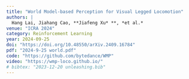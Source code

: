 ```yaml
---
title: "World Model-based Perception for Visual Legged Locomotion"
authors: |
  Hang Lai, Jiahang Cao, **Jiafeng Xu* **, *et al.*
venue: "ICRA 2024"
category: Reinforcement Learning
year: 2024-09-25
doi: "https://doi.org/10.48550/arXiv.2409.16784"
pdf: "2024-9-25 world.pdf"
code: "https://github.com/bytedance/WMP"
video: "https://wmp-loco.github.io/"
# bibtex: "2023-12-20 unleashing.bib"
---
```

